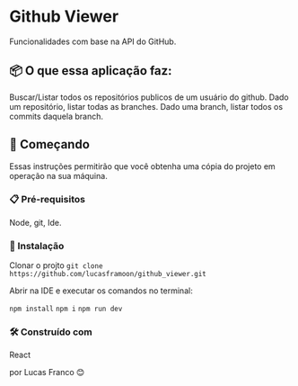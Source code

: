 # Github Viewer

Funcionalidades com base na API do GitHub.

## 📦 O que essa aplicação faz:

  Buscar/Listar todos os repositórios publicos de um usuário do github.
  Dado um repositório, listar todas as branches.
  Dado uma branch, listar todos os commits daquela branch.
  

## 🚀 Começando

Essas instruções permitirão que você obtenha uma cópia do projeto em operação na sua máquina.


### 📋 Pré-requisitos

  Node, git, Ide.


### 🔧 Instalação

  Clonar o projto `git clone https://github.com/lucasframoon/github_viewer.git`
  
  Abrir na IDE e executar os comandos no terminal:
  
  `npm install`
  `npm i`
  `npm run dev`
  

### 🛠️ Construído com

React


por Lucas Franco 😊

